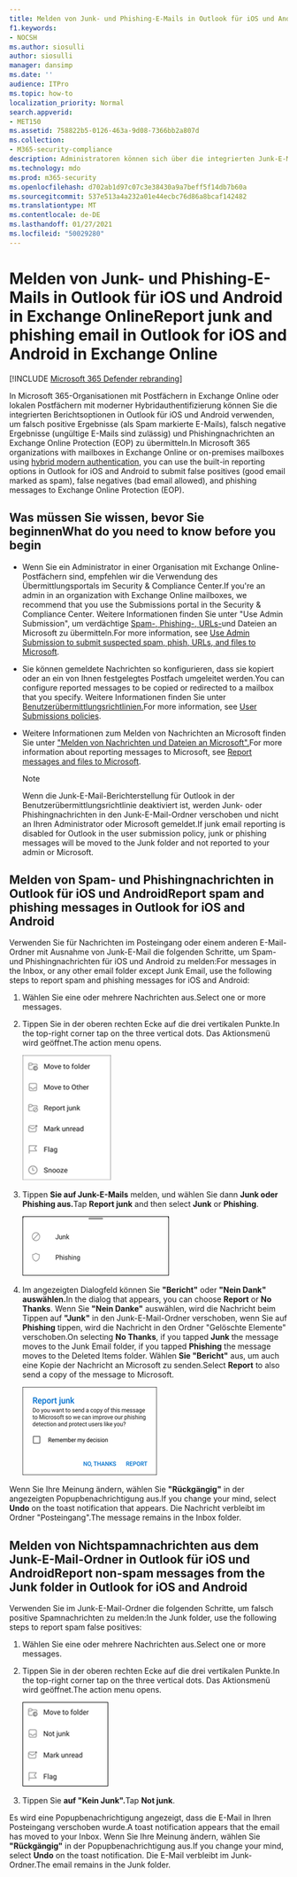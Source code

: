 ```yaml
---
title: Melden von Junk- und Phishing-E-Mails in Outlook für iOS und Android
f1.keywords:
- NOCSH
ms.author: siosulli
author: siosulli
manager: dansimp
ms.date: ''
audience: ITPro
ms.topic: how-to
localization_priority: Normal
search.appverid:
- MET150
ms.assetid: 758822b5-0126-463a-9d08-7366bb2a807d
ms.collection:
- M365-security-compliance
description: Administratoren können sich über die integrierten Junk-E-Mail-, nicht Junk- und Phishing-E-Mail-Berichtsoptionen in Outlook für iOS und Android informieren.
ms.technology: mdo
ms.prod: m365-security
ms.openlocfilehash: d702ab1d97c07c3e38430a9a7beff5f14db7b60a
ms.sourcegitcommit: 537e513a4a232a01e44ecbc76d86a8bcaf142482
ms.translationtype: MT
ms.contentlocale: de-DE
ms.lasthandoff: 01/27/2021
ms.locfileid: "50029280"
---
```

# <a name="report-junk-and-phishing-email-in-outlook-for-ios-and-android-in-exchange-online"></a><span data-ttu-id="88cd1-103">Melden von Junk- und Phishing-E-Mails in Outlook für iOS und Android in Exchange Online</span><span class="sxs-lookup"><span data-stu-id="88cd1-103">Report junk and phishing email in Outlook for iOS and Android in Exchange Online</span></span>

[!INCLUDE [Microsoft 365 Defender rebranding](../includes/microsoft-defender-for-office.md)]


<span data-ttu-id="88cd1-104">In Microsoft 365-Organisationen mit Postfächern in Exchange [](https://docs.microsoft.com/microsoft-365/enterprise/hybrid-modern-auth-overview)Online oder lokalen Postfächern mit moderner Hybridauthentifizierung können Sie die integrierten Berichtsoptionen in Outlook für iOS und Android verwenden, um falsch positive Ergebnisse (als Spam markierte E-Mails), falsch negative Ergebnisse (ungültige E-Mails sind zulässig) und Phishingnachrichten an Exchange Online Protection (EOP) zu übermitteln.</span><span class="sxs-lookup"><span data-stu-id="88cd1-104">In Microsoft 365 organizations with mailboxes in Exchange Online or on-premises mailboxes using [hybrid modern authentication](https://docs.microsoft.com/microsoft-365/enterprise/hybrid-modern-auth-overview), you can use the built-in reporting options in Outlook for iOS and Android to submit false positives (good email marked as spam), false negatives (bad email allowed), and phishing messages to Exchange Online Protection (EOP).</span></span>

## <a name="what-do-you-need-to-know-before-you-begin"></a><span data-ttu-id="88cd1-105">Was müssen Sie wissen, bevor Sie beginnen</span><span class="sxs-lookup"><span data-stu-id="88cd1-105">What do you need to know before you begin</span></span>

- <span data-ttu-id="88cd1-106">Wenn Sie ein Administrator in einer Organisation mit Exchange Online-Postfächern sind, empfehlen wir die Verwendung des Übermittlungsportals im Security & Compliance Center.</span><span class="sxs-lookup"><span data-stu-id="88cd1-106">If you're an admin in an organization with Exchange Online mailboxes, we recommend that you use the Submissions portal in the Security & Compliance Center.</span></span> <span data-ttu-id="88cd1-107">Weitere Informationen finden Sie unter "Use Admin Submission", um verdächtige [Spam-, Phishing-, URLs-](admin-submission.md)und Dateien an Microsoft zu übermitteln.</span><span class="sxs-lookup"><span data-stu-id="88cd1-107">For more information, see [Use Admin Submission to submit suspected spam, phish, URLs, and files to Microsoft](admin-submission.md).</span></span>

- <span data-ttu-id="88cd1-108">Sie können gemeldete Nachrichten so konfigurieren, dass sie kopiert oder an ein von Ihnen festgelegtes Postfach umgeleitet werden.</span><span class="sxs-lookup"><span data-stu-id="88cd1-108">You can configure reported messages to be copied or redirected to a mailbox that you specify.</span></span> <span data-ttu-id="88cd1-109">Weitere Informationen finden Sie unter [Benutzerübermittlungsrichtlinien.](user-submission.md)</span><span class="sxs-lookup"><span data-stu-id="88cd1-109">For more information, see [User Submissions policies](user-submission.md).</span></span>

- <span data-ttu-id="88cd1-110">Weitere Informationen zum Melden von Nachrichten an Microsoft finden Sie unter ["Melden von Nachrichten und Dateien an Microsoft".](report-junk-email-messages-to-microsoft.md)</span><span class="sxs-lookup"><span data-stu-id="88cd1-110">For more information about reporting messages to Microsoft, see [Report messages and files to Microsoft](report-junk-email-messages-to-microsoft.md).</span></span>

  > [!NOTE]
  > <span data-ttu-id="88cd1-111">Wenn die Junk-E-Mail-Berichterstellung für Outlook in der Benutzerübermittlungsrichtlinie deaktiviert ist, werden Junk- oder Phishingnachrichten in den Junk-E-Mail-Ordner verschoben und nicht an Ihren Administrator oder Microsoft gemeldet.</span><span class="sxs-lookup"><span data-stu-id="88cd1-111">If junk email reporting is disabled for Outlook in the user submission policy, junk or phishing messages will be moved to the Junk folder and not reported to your admin or Microsoft.</span></span>

## <a name="report-spam-and-phishing-messages-in-outlook-for-ios-and-android"></a><span data-ttu-id="88cd1-112">Melden von Spam- und Phishingnachrichten in Outlook für iOS und Android</span><span class="sxs-lookup"><span data-stu-id="88cd1-112">Report spam and phishing messages in Outlook for iOS and Android</span></span>

<span data-ttu-id="88cd1-113">Verwenden Sie für Nachrichten im Posteingang oder einem anderen E-Mail-Ordner mit Ausnahme von Junk-E-Mail die folgenden Schritte, um Spam- und Phishingnachrichten für iOS und Android zu melden:</span><span class="sxs-lookup"><span data-stu-id="88cd1-113">For messages in the Inbox, or any other email folder except Junk Email, use the following steps to report spam and phishing messages for iOS and Android:</span></span>

1. <span data-ttu-id="88cd1-114">Wählen Sie eine oder mehrere Nachrichten aus.</span><span class="sxs-lookup"><span data-stu-id="88cd1-114">Select one or more messages.</span></span>
2. <span data-ttu-id="88cd1-115">Tippen Sie in der oberen rechten Ecke auf die drei vertikalen Punkte.</span><span class="sxs-lookup"><span data-stu-id="88cd1-115">In the top-right corner tap on the three vertical dots.</span></span> <span data-ttu-id="88cd1-116">Das Aktionsmenü wird geöffnet.</span><span class="sxs-lookup"><span data-stu-id="88cd1-116">The action menu opens.</span></span>

   ![Melden von Junk- oder Phishing-E-Mails aus dem Aktionsmenü](../../media/Android-report-as-junk-dialog.png)

3. <span data-ttu-id="88cd1-118">Tippen **Sie auf Junk-E-Mails** melden, und wählen Sie dann **Junk oder** **Phishing aus.**</span><span class="sxs-lookup"><span data-stu-id="88cd1-118">Tap **Report junk** and then select **Junk** or **Phishing**.</span></span>

   ![Melden von Junk- oder Phishing-E-Mails](../../media/Android-report-junk-or-phishing.png)

4. <span data-ttu-id="88cd1-120">Im angezeigten Dialogfeld können Sie **"Bericht"** oder **"Nein Dank" auswählen.**</span><span class="sxs-lookup"><span data-stu-id="88cd1-120">In the dialog that appears, you can choose **Report** or **No Thanks**.</span></span> <span data-ttu-id="88cd1-121">Wenn Sie **"Nein Danke"** auswählen, wird die Nachricht beim Tippen auf **"Junk"** in den Junk-E-Mail-Ordner verschoben, wenn Sie auf **Phishing** tippen, wird die Nachricht in den Ordner "Gelöschte Elemente" verschoben.</span><span class="sxs-lookup"><span data-stu-id="88cd1-121">On selecting **No Thanks**, if you tapped **Junk** the message moves to the Junk Email folder, if you tapped **Phishing** the message moves to the Deleted Items folder.</span></span> <span data-ttu-id="88cd1-122">Wählen **Sie "Bericht"** aus, um auch eine Kopie der Nachricht an Microsoft zu senden.</span><span class="sxs-lookup"><span data-stu-id="88cd1-122">Select **Report** to also send a copy of the message to Microsoft.</span></span>

   ![Melden von Junk- oder Phishing-E-Mail-Berichtsoptionen](../../media/Android-junk-email-reporting-options.png)

<span data-ttu-id="88cd1-124">Wenn Sie Ihre Meinung ändern, wählen Sie **"Rückgängig"** in der angezeigten Popupbenachrichtigung aus.</span><span class="sxs-lookup"><span data-stu-id="88cd1-124">If you change your mind, select **Undo** on the toast notification that appears.</span></span> <span data-ttu-id="88cd1-125">Die Nachricht verbleibt im Ordner "Posteingang".</span><span class="sxs-lookup"><span data-stu-id="88cd1-125">The message remains in the Inbox folder.</span></span>

## <a name="report-non-spam-messages-from-the-junk-folder-in-outlook-for-ios-and-android"></a><span data-ttu-id="88cd1-126">Melden von Nichtspamnachrichten aus dem Junk-E-Mail-Ordner in Outlook für iOS und Android</span><span class="sxs-lookup"><span data-stu-id="88cd1-126">Report non-spam messages from the Junk folder in Outlook for iOS and Android</span></span>

<span data-ttu-id="88cd1-127">Verwenden Sie im Junk-E-Mail-Ordner die folgenden Schritte, um falsch positive Spamnachrichten zu melden:</span><span class="sxs-lookup"><span data-stu-id="88cd1-127">In the Junk folder, use the following steps to report spam false positives:</span></span>

1. <span data-ttu-id="88cd1-128">Wählen Sie eine oder mehrere Nachrichten aus.</span><span class="sxs-lookup"><span data-stu-id="88cd1-128">Select one or more messages.</span></span>
2. <span data-ttu-id="88cd1-129">Tippen Sie in der oberen rechten Ecke auf die drei vertikalen Punkte.</span><span class="sxs-lookup"><span data-stu-id="88cd1-129">In the top-right corner tap on the three vertical dots.</span></span> <span data-ttu-id="88cd1-130">Das Aktionsmenü wird geöffnet.</span><span class="sxs-lookup"><span data-stu-id="88cd1-130">The action menu opens.</span></span>

   ![Melden sie keine Junk-E-Mails aus dem Aktionsmenü.](../../media/Android-not-junk-email.png)

3. <span data-ttu-id="88cd1-132">Tippen Sie **auf "Kein Junk".**</span><span class="sxs-lookup"><span data-stu-id="88cd1-132">Tap **Not junk**.</span></span>

<span data-ttu-id="88cd1-133">Es wird eine Popupbenachrichtigung angezeigt, dass die E-Mail in Ihren Posteingang verschoben wurde.</span><span class="sxs-lookup"><span data-stu-id="88cd1-133">A toast notification appears that the email has moved to your Inbox.</span></span> <span data-ttu-id="88cd1-134">Wenn Sie Ihre Meinung ändern, wählen Sie **"Rückgängig"** in der Popupbenachrichtigung aus.</span><span class="sxs-lookup"><span data-stu-id="88cd1-134">If you change your mind, select **Undo** on the toast notification.</span></span> <span data-ttu-id="88cd1-135">Die E-Mail verbleibt im Junk-Ordner.</span><span class="sxs-lookup"><span data-stu-id="88cd1-135">The email remains in the Junk folder.</span></span>
